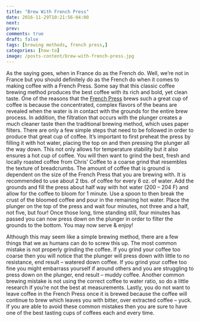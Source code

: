 ```yaml
---
title: "Brew With French Press"
date: 2016-11-29T10:21:56-04:00
next: 
prev: 
comments: true
draft: false
tags: [brewing methods, french press,]
categories: [how-to]
image: /posts-content/brew-with-french-press.jpg
---
```


<p>As the saying goes, when in France do as the French do. Well, we’re not in France but you should definitely do as the French do when it comes to making coffee with a French Press. Some say that this classic coffee brewing method produces the best coffee with its rich and bold, yet clean taste. One of the reasons that the <a href="https://www.chriscoffee.com/Frieling_French_Press_23_fl_oz_p/103.htm?utm_source=article&utm_medium=blog&utm_content=brew-with-french-press" target="_blank">French Press</a> brews such a great cup of coffee is because the concentrated, complex flavors of the beans are revealed when the water is in contact with the grounds for the entire brew process. In addition, the filtration that occurs with the plunger creates a much cleaner taste then the traditional brewing method, which uses paper filters. There are only a few simple steps that need to be followed in order to produce that great cup of coffee. It’s important to first preheat the press by filling it with hot water, placing the top on and then pressing the plunger all the way down. This not only allows for temperature stability but it also ensures a hot cup of coffee. You will then want to grind the best, fresh and locally roasted coffee from Chris’ Coffee to a coarse grind that resembles the texture of breadcrumbs. The amount of coffee that is ground is dependent on the size of the French Press that you are brewing with. It is recommended to use about 2 tbs. of coffee for every 6 oz. of water. Add the grounds and fill the press about half way with hot water (200 – 204 F) and allow for the coffee to bloom for 1 minute. Use a spoon to then break the crust of the bloomed coffee and pour in the remaining hot water. Place the plunger on the top of the press and wait four minutes, not three and a half, not five, but four! Once those long, time standing still, four minutes has passed you can now press down on the plunger in order to filter the grounds to the bottom. You may now serve & enjoy!</p>
<p>Although this may seem like a simple brewing method, there are a few things that we as humans can do to screw this up. The most common mistake is not properly grinding the coffee. If you grind your coffee too coarse then you will notice that the plunger will press down with little to no resistance, end result – watered down coffee. If you grind your coffee too fine you might embarrass yourself if around others and you are struggling to press down on the plunger, end result – muddy coffee. Another common brewing mistake is not using the correct coffee to water ratio, so do a little research if you’re not the best at measurements. Lastly, you do not want to leave coffee in the French Press once it is brewed because the coffee will continue to brew which leaves you with bitter, over extracted coffee – yuck. If you are able to avoid these common mistakes then you are sure to have one of the best tasting cups of coffees each and every time.</p>